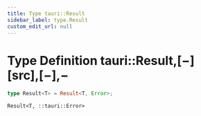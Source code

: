 ```yaml
---
title: Type tauri::Result
sidebar_label: type.Result
custom_edit_url: null
---
```


# Type Definition tauri::Result,\[−]\[src],\[−],−

```rs
type Result<T> = Result<T, Error>;
```

`Result<T, ::tauri::Error>`
